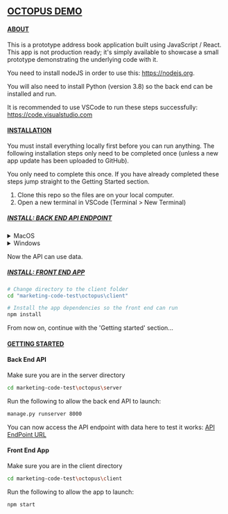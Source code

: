 ## <u>OCTOPUS DEMO</u>

#### <u>ABOUT</u>

This is a prototype address book application built using JavaScript / React. This app is not production ready; it's simply available to showcase a small prototype demonstrating the underlying code with it.

You need to install nodeJS in order to use this: https://nodejs.org.

You will also need to install Python (version 3.8) so the back end can be installed and run.

It is recommended to use VSCode to run these steps successfully: https://code.visualstudio.com

#### <u>INSTALLATION</u>

You must install everything locally first before you can run anything. The following installation steps only need to be completed once (unless a new app update has been uploaded to GitHub).

You only need to complete this once. If you have already completed these steps jump straight to the Getting Started section.

1. Clone this repo so the files are on your local computer.
2. Open a new terminal in VSCode (Terminal > New Terminal)

##### <u>INSTALL: BACK END API ENDPOINT</u>

<details>
  <summary>MacOS</summary>

```bash
# Navigate into the django project
cd marketing-code-test/octopus/server
```

It is good idea (but not required) to create a virtual environment
for this project. We'll do this using
[virtualenv](http://docs.python-guide.org/en/latest/dev/virtualenvs/)
to keep things simple.

```bash
# Create a virtualenv in which we can install the dependencies
virtualenv env
source env/bin/activate
```

Now we can install our dependencies:

```bash
pip install -r requirements.txt
```

To add some data to your database do the following:

```bash
./manage.py migrate
# Load some example data
./manage.py loaddata products
```

Now you should be ready to start the server:

```bash
./manage.py runserver 8000
```

</details>

<details>
<summary>Windows</summary>

```bash
# Navigate into the django project
cd marketing-code-test/octopus/server
```

```bash
# Make a new virtual environment folder
mkdir "%localappdata%\Temp\Python Virtual Env"
```

```bash
# Make a python virtual environment
py -m venv "%localappdata%\Temp\Python Virtual Env"
```

```bash
# Activate the python environment
"%localappdata%\Temp\Python Virtual Env\Scripts\activate.bat"
```

(you should see Python Virtual Env in brackets afterwards)

Now we need to install all the packages used by the back end:

```bash
# Activate the python environment
pip install -r requirements.txt
```

```bash
# Now run the migrate scripts
manage.py migrate
```

```bash
# Load dummy data
manage.py loaddata products
```

</details>

Now the API can use data.

##### <u>INSTALL: FRONT END APP</u>

```bash
# Change directory to the client folder
cd "marketing-code-test\octopus\client"
```

```bash
# Install the app dependencies so the front end can run
npm install
```

From now on, continue with the 'Getting started' section...

#### <u>GETTING STARTED</u>

#### Back End API

Make sure you are in the server directory

```bash
cd marketing-code-test\octopus\server
```

Run the following to allow the back end API to launch:

```bash
manage.py runserver 8000
```

You can now access the API endpoint with data here to test it works:
[API EndPoint URL](<http://127.0.0.1:8000/graphql#operationName=getProductById&query=query%20getProductById%20%7B%0A%20%20product(productId%3A%201)%20%7B%0A%20%20%20%20id%0A%20%20%20%20name%0A%20%20%20%20power%0A%20%20%20%20description%0A%20%20%20%20price%0A%20%20%20%20quantity%0A%20%20%20%20brand%0A%20%20%20%20weight%0A%20%20%20%20height%0A%20%20%20%20width%0A%20%20%20%20length%0A%20%20%20%20modelCode%0A%20%20%20%20colour%0A%20%20%20%20imgUrl%0A%20%20%7D%0A%7D%0A>)

#### Front End App

Make sure you are in the client directory

```bash
cd marketing-code-test\octopus\client
```

Run the following to allow the app to launch:

```bash
npm start
```
